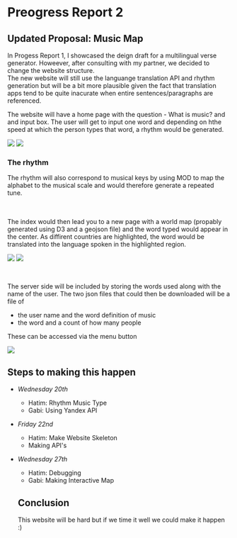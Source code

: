 # Preogress Report 2

## Updated Proposal: Music Map

In Progess Report 1, I showcased the deign draft for a multilingual verse generator. Howeever, after consulting with my partner, we decided to change the website structure.
<br>
The new website will still use the languange translation API and rhythm generation but will be a bit more plausible given the fact that translation apps tend to be quite inacurate when entire sentences/paragraphs are referenced.

The website will have a home page with the question - What is music? and and input box. The user will get to input one word and depending on hthe speed at which the person types that word, a rhythm would be generated. 

![](designDraft2_index.jpg)
![](wireframeDraft2_index.jpg)


### The rhythm

The rhythm will also correspond to musical keys by using MOD to map the alphabet to the musical scale and would therefore generate a repeated tune. 

<br>
<br>
The index would then lead you to a new page with a world map (propably generated using D3 and a geojson file) and the word typed would appear in the center. As diffirent countries are highlighted, the word would be translated into the language spoken in the highlighted region.

<br>

![](designDraft2_map.jpg)
![](wireframeDraft2_map.jpg)

<br>

The server side will be included by storing the words used along with the name of the user. The two json files that could then be downloaded will be a file of 

* the user name and the word definition of music
* the word and a count of how many people 

These can be accessed via the menu button

![](designDraft2_menu.jpg)

## Steps to making this happen

* *Wednesday 20th*
  - Hatim: Rhythm Music Type
  - Gabi: Using Yandex API
    
* *Friday 22nd*
  - Hatim: Make Website Skeleton
  - Making API's
  
* *Wednesday 27th*
  - Hatim: Debugging
  - Gabi: Making Interactive Map
  
  ## Conclusion
  
  This website will be hard but if we time it well we could make it happen :)
  
  
  
  
